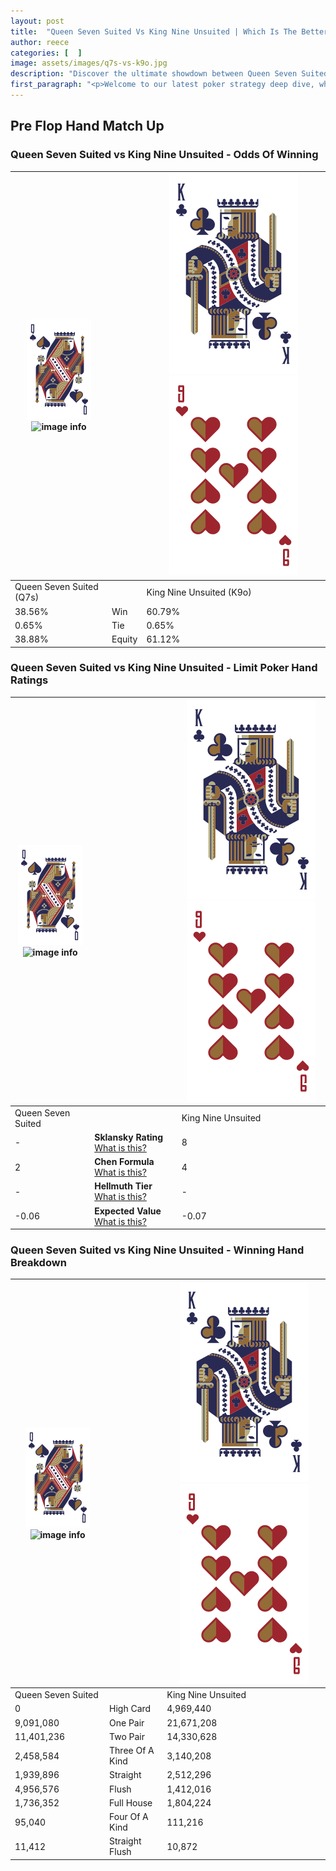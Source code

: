 ```yaml
---
layout: post
title:  "Queen Seven Suited Vs King Nine Unsuited | Which Is The Better Hand In Poker? A Complete Guide"
author: reece
categories: [  ]
image: assets/images/q7s-vs-k9o.jpg
description: "Discover the ultimate showdown between Queen Seven Suited and King Nine Unsuited in poker! Uncover the odds, strategies, and scenarios where one hand triumphs over the other. Get ready to up your poker game with this thrilling analysis."
first_paragraph: "<p>Welcome to our latest poker strategy deep dive, where we're pitting two distinct hands against each other in a high-stakes showdown: Queen Seven Suited vs King Nine Unsuited.</p><p>In the dynamic world of poker, every decision counts, and knowing which hand holds the upper hand is key to your success at the table.</p><p>In this article, we'll dissect these two hands, explore the scenarios where one dominates the other, and equip you with the knowledge to make strategic choices that can tip the odds in your favor.</p><p>Get ready to unravel the intriguing dynamics of these poker hands and elevate your game to new heights.</p>"
---
```




[comment]: # (sp0)

## Pre Flop Hand Match Up

<div class="table hand-ratings" markdown="1"> 



### Queen Seven Suited vs King Nine Unsuited - Odds Of Winning


    
| ![image info](assets/images/hand1/Q.png) ![image info](assets/images/hand1/7s.png) |  | ![image info](assets/images/hand2/K.png) ![image info](assets/images/hand2/9o.png) |
| -------- | -------- | -------- |
| Queen Seven Suited (Q7s) |  | King Nine Unsuited (K9o) |
| 38.56% | Win | 60.79% |
| 0.65% | Tie | 0.65% |
| 38.88% | Equity | 61.12% |




[comment]: # (sp1)



### Queen Seven Suited vs King Nine Unsuited - Limit Poker Hand Ratings


    
| ![image info](assets/images/hand1/Q.png) ![image info](assets/images/hand1/7s.png) |  | ![image info](assets/images/hand2/K.png) ![image info](assets/images/hand2/9o.png) |
| -------- | -------- | -------- |
| Queen Seven Suited |  | King Nine Unsuited |
| - | **Sklansky Rating** [What is this?](/sklansky-rating-explained) | 8 |
| 2 | **Chen Formula** [What is this?](/chen-formula-explained) | 4 |
| - | **Hellmuth Tier** [What is this?](/Hellmuth-tier-explained) | - |
| -0.06 | **Expected Value** [What is this?](/expected-value-explained) | -0.07 |




[comment]: # (sp2)



### Queen Seven Suited vs King Nine Unsuited - Winning Hand Breakdown


    
| ![image info](assets/images/hand1/Q.png) ![image info](assets/images/hand1/7s.png) |  | ![image info](assets/images/hand2/K.png) ![image info](assets/images/hand2/9o.png) |
| -------- | -------- | -------- |
| Queen Seven Suited |  | King Nine Unsuited |
| 0 | High Card | 4,969,440 |
| 9,091,080 | One Pair | 21,671,208 |
| 11,401,236 | Two Pair | 14,330,628 |
| 2,458,584 | Three Of A Kind | 3,140,208 |
| 1,939,896 | Straight | 2,512,296 |
| 4,956,576 | Flush | 1,412,016 |
| 1,736,352 | Full House | 1,804,224 |
| 95,040 | Four Of A Kind | 111,216 |
| 11,412 | Straight Flush | 10,872 |




[comment]: # (sp3)



</div>

[comment]: # (sp4)



[comment]: # (sp5)

